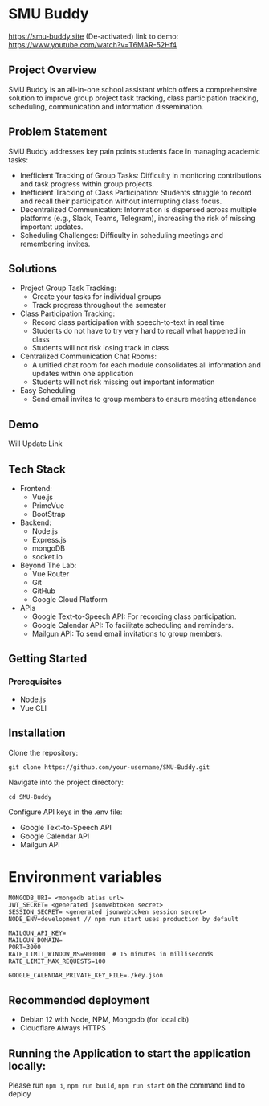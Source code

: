 # SMU Buddy
https://smu-buddy.site (De-activated)
link to demo: https://www.youtube.com/watch?v=T6MAR-52Hf4


## Project Overview
SMU Buddy is an all-in-one school assistant which offers a comprehensive solution to improve group project task tracking, class participation tracking, scheduling, communication and information dissemination.

## Problem Statement
SMU Buddy addresses key pain points students face in managing academic tasks:
-   Inefficient Tracking of Group Tasks: Difficulty in monitoring contributions and task progress within group projects.
-   Inefficient Tracking of Class Participation: Students struggle to record and recall their participation without interrupting class focus.
-   Decentralized Communication: Information is dispersed across multiple platforms (e.g., Slack, Teams, Telegram), increasing the risk of missing important updates.
-   Scheduling Challenges: Difficulty in scheduling meetings and remembering invites.

## Solutions
-  Project Group Task Tracking:
    -    Create your tasks for individual groups
    -    Track progress throughout the semester
-  Class Participation Tracking:
    -  Record class participation with speech-to-text in real time
    -  Students do not have to try very hard to recall what happened in class
    -  Students will not risk losing track in class
-  Centralized Communication Chat Rooms:
    -  A unified chat room for each module consolidates all information and updates within one application
    -  Students will not risk missing out important information
-  Easy Scheduling
    -  Send email invites to group members to ensure meeting attendance

## Demo
Will Update Link

## Tech Stack
-  Frontend:
    -  Vue.js
    -  PrimeVue
    -  BootStrap
-  Backend:
    -  Node.js
    -  Express.js
    -  mongoDB
    -  socket.io
-  Beyond The Lab:
    -  Vue Router
    -  Git
    -  GitHub
    -  Google Cloud Platform
-  APIs
    - Google Text-to-Speech API: For recording class participation.
    - Google Calendar API: To facilitate scheduling and reminders.
    - Mailgun API: To send email invitations to group members.
 

## Getting Started
### Prerequisites
-  Node.js
-  Vue CLI
  
## Installation
Clone the repository:
```
git clone https://github.com/your-username/SMU-Buddy.git
```
Navigate into the project directory:
```
cd SMU-Buddy
```

Configure API keys in the .env file:
-  Google Text-to-Speech API
-  Google Calendar API
-  Mailgun API

# Environment variables
```
MONGODB_URI= <mongodb atlas url>
JWT_SECRET= <generated jsonwebtoken secret>
SESSION_SECRET= <generated jsonwebtoken session secret>
NODE_ENV=development // npm run start uses production by default

MAILGUN_API_KEY=
MAILGUN_DOMAIN=
PORT=3000
RATE_LIMIT_WINDOW_MS=900000  # 15 minutes in milliseconds
RATE_LIMIT_MAX_REQUESTS=100

GOOGLE_CALENDAR_PRIVATE_KEY_FILE=./key.json

```
## Recommended deployment
- Debian 12 with Node, NPM, Mongodb (for local db)
- Cloudflare Always HTTPS
## Running the Application to start the application locally:
Please run ```npm i```, ```npm run build```, ```npm run start``` on the command lind to deploy
